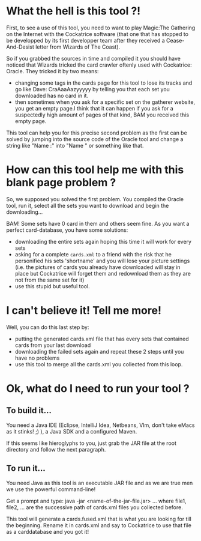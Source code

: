 # What the hell is this tool ?!

First, to see a use of this tool, you need to want to play Magic:The Gathering on the Internet with the Cockatrice software (that one that has stopped to be developped by its first developper team after they received a Cease-And-Desist letter from Wizards of The Coast).

So if you grabbed the sources in time and compiled it you should have noticed that Wizards tricked the card crawler oftenly used with Cockatrice: Oracle.
They tricked it by two means:
- changing some tags in the cards page for this tool to lose its tracks and go like Dave: CraAaaAazyyyyy by telling you that each set you downloaded has no card in it.
- then sometimes when you ask for a specific set on the gatherer website, you get an empty page.I think that it can happen if you ask for a suspectedly high amount of pages of that kind, BAM you received this empty page.

This tool can help you for this precise second problem as the first can be solved by jumping into the source code of the Oracle tool and change a string like "Name :" into "Name " or something like that.

# How can this tool help me with this blank page problem ?

So, we supposed you solved the first problem. You compiled the Oracle tool, run it, select all the sets you want to download and begin the downloading...

BAM! Some sets have 0 card in them and others seem fine. As you want a perfect card-database, you have some solutions:
- downloading the entire sets again hoping this time it will work for every sets
- asking for a complete ``cards.xml`` to a friend with the risk that he personified his sets 'shortname' and you will lose your picture settings (i.e. the pictures of cards you already have downloaded will stay in place but Cockatrice will forget them and redownload them as they are not from the same set for it)
- use this stupid but useful tool.

# I can't believe it! Tell me more!

Well, you can do this last step by:
- putting the generated cards.xml file that has every sets that contained cards from your last download
- downloading the failed sets again and repeat these 2 steps until you have no problems
- use this tool to merge all the cards.xml you collected from this loop.

# Ok, what do I need to run your tool ?

## To build it...
You need a Java IDE (Eclipse, IntelliJ Idea, Netbeans, VIm, don't take eMacs as it stinks! ;) ), a Java SDK and a configured Maven.

If this seems like hieroglyphs to you, just grab the JAR file at the root directory and follow the next paragraph.

## To run it...
You need Java as this tool is an executable JAR file and as we are true men we use the powerful command-line!

Get a prompt and type:
	java -jar <name-of-the-jar-file.jar> <file1> <file2> ...
where file1, file2, ... are the successive path of cards.xml files you collected before.

This tool will generate a cards.fused.xml that is what you are looking for till the beginning. Rename it in cards.xml and say to Cockatrice to use that file as a carddatabase and you got it!
